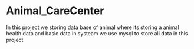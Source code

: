 # Animal_CareCenter
In this project we storing data base of animal where its storing a animal health data and basic data in systeam we use mysql to store all data in this project

